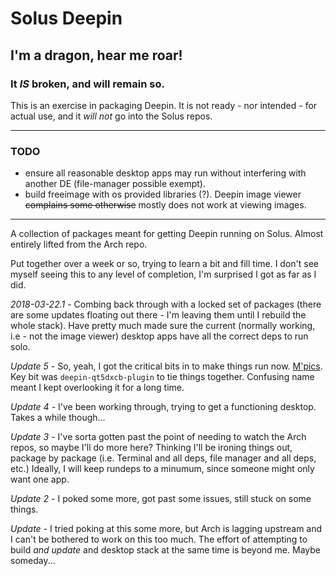 # Solus Deepin

## I'm a dragon, hear me roar!

### It *IS* broken, and will remain so.

This is an exercise in packaging Deepin.
It is not ready - nor intended - for actual use, and it *will not* go into the Solus repos.

***

### TODO

* ensure all reasonable desktop apps may run without interfering with another DE (file-manager possible exempt).  
* build freeimage with os provided libraries (?). Deepin image viewer ~~complains some otherwise~~ mostly does not work at viewing images.

***

A collection of packages meant for getting Deepin running on Solus. Almost entirely lifted from the Arch repo.

Put together over a week or so, trying to learn a bit and fill time. I don't see myself seeing this to any level of completion, I'm surprised I got as far as I did.

*2018-03-22.1* - Combing back through with a locked set of packages (there are some updates floating out there - I'm leaving them until I rebuild the whole stack). Have pretty much made sure the current (normally working, i.e - not the image viewer) desktop apps have all the correct deps to run solo.

*Update 5* - So, yeah, I got the critical bits in to make things run now. [M'pics](https://imgur.com/a/LoZGW). Key bit was `deepin-qt5dxcb-plugin` to tie things together. Confusing name meant I kept overlooking it for a long time.

*Update 4* - I've been working through, trying to get a functioning desktop. Takes a while though...

*Update 3* - I've sorta gotten past the point of needing to watch the Arch repos, so maybe I'll do more here?
Thinking I'll be ironing things out, package by package (i.e. Terminal and all deps, file manager and all deps, etc.)
Ideally, I will keep rundeps to a minumum, since someone might only want one app.

*Update 2* - I poked some more, got past some issues, still stuck on some things.

*Update* - I tried poking at this some more, but Arch is lagging upstream and I can't be bothered to work on this too much. The effort of attempting to build *and update* and desktop stack at the same time is beyond me. Maybe someday...
